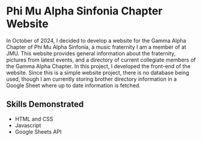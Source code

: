 # Phi Mu Alpha Sinfonia Chapter Website
In October of 2024, I decided to develop a website for the Gamma Alpha Chapter of Phi Mu Alpha Sinfonia, a music fraternity I am a member of at JMU. This website provides general information about the fraternity, pictures from latest events, and a directory of current collegiate members of the Gamma Alpha Chapter. In this project, I developed the front-end of the website. Since this is a simple website project, there is no database being used, though I am currently storing brother directory information in a Google Sheet where up to date information is fetched.

## Skills Demonstrated
- HTML and CSS
- Javascript
- Google Sheets API